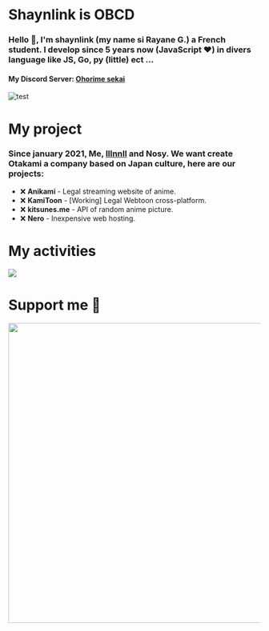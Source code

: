 # Shaynlink is OBCD
### Hello 👋, I'm shaynlink (my name si Rayane G.) a French student. I develop since 5 years now (JavaScript ❤) in divers language like JS, Go, py (little) ect ...

#### My Discord Server: [Ohorime sekai](https://discord.gg/2Akw3qdB5F)

![test](https://yokoso.ohori.me/images/sfw/hug?embed=true)

# My project
### Since january 2021, Me, [lllnnll](https://github.com/lllnnll) and Nosy. We want create Otakami a company based on Japan culture, here are our projects:
- :x: **Anikami** - Legal streaming website of anime.
- :x: **KamiToon** - [Working] Legal Webtoon cross-platform.
- :x: **kitsunes.me** - API of random anime picture.
- :x: **Nero** - Inexpensive web hosting.

# My activities

<div style="display: flex">
  <a href="https://wakatime.com"><img src="https://wakatime.com/share/@1dc33cbf-f245-4127-ac6e-e2e74015a65a/2b6b0a75-dec3-4836-b0eb-c5a54df94510.png" /></a>
</div>

# Support me 💖

<a href="https://www.buymeacoffee.com/shaynlink"><img src="https://img.buymeacoffee.com/api/?url=aHR0cHM6Ly9pbWcuYnV5bWVhY29mZmVlLmNvbS9hcGkvP3VybD1hSFIwY0hNNkx5OWpaRzR1WW5WNWJXVmhZMjltWm1WbExtTnZiUzkxY0d4dllXUnpMM0J5YjJacGJHVmZjR2xqZEhWeVpYTXZNakF5TVM4d015ODNORE5qWlROaU9UZ3paRGt4WldGaU1ESTNNVEV4TURVd09ESm1OMkZoTmk1cWNHYz0mc2l6ZT0zMDAmbmFtZT1zaGF5bmxpbms=&creator=shaynlink&is_creating=developer&design_code=1&design_color=%23F471FF&slug=shaynlink" width="600" /></a>
